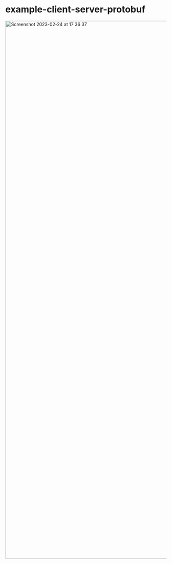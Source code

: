 # example-client-server-protobuf

<img width="1680" alt="Screenshot 2023-02-24 at 17 36 37" src="https://user-images.githubusercontent.com/64249071/221157929-593e3d5e-2f2d-49c3-a13b-2be5cd92c25e.png">
